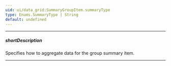 ```yaml
---
uid: ui/data_grid:SummaryGroupItem.summaryType
type: Enums.SummaryType | String
default: undefined
---
```

---
##### shortDescription
Specifies how to aggregate data for the group summary item.

---
